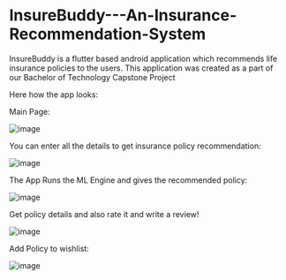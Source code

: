 # InsureBuddy---An-Insurance-Recommendation-System
InsureBuddy is a flutter based android application which recommends life insurance policies to the users. This application was created as a part of our Bachelor of Technology Capstone Project

Here how the app looks:

Main Page:

![image](https://user-images.githubusercontent.com/53830055/133074580-5c7bf89c-fe2c-418f-ba5b-0fe6fa18c546.png)


You can enter all the details to get insurance policy recommendation:

![image](https://user-images.githubusercontent.com/53830055/133074709-096d70c5-8814-433d-9017-0b1664fd3324.png)


The App Runs the ML Engine and gives the recommended policy:

![image](https://user-images.githubusercontent.com/53830055/133074786-91bb76f7-d064-45bb-8dbf-716789c2599e.png)


Get policy details and also rate it and write a review!

![image](https://user-images.githubusercontent.com/53830055/133074952-6dafbb93-af9a-428b-99be-6d39d9a9b3aa.png)


Add Policy to wishlist:

![image](https://user-images.githubusercontent.com/53830055/133075004-22d0ef33-dbff-4f17-bed1-41d594e4e4c6.png)

